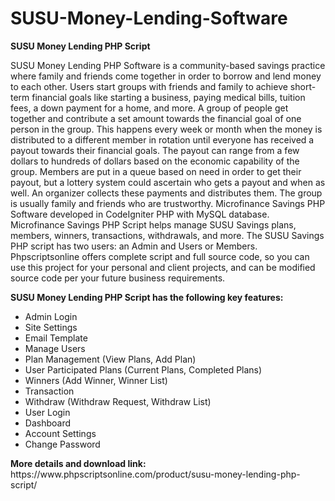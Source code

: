 # SUSU-Money-Lending-Software
<b>SUSU Money Lending PHP Script</b>

SUSU Money Lending PHP Software is a community-based savings practice where family and friends come together in order to borrow and lend money to each other. Users start groups with friends and family to achieve short-term financial goals like starting a business, paying medical bills, tuition fees, a down payment for a home, and more. A group of people get together and contribute a set amount towards the financial goal of one person in the group. This happens every week or month when the money is distributed to a different member in rotation until everyone has received a payout towards their financial goals. The payout can range from a few dollars to hundreds of dollars based on the economic capability of the group. Members are put in a queue based on need in order to get their payout, but a lottery system could ascertain who gets a payout and when as well. An organizer collects these payments and distributes them. The group is usually family and friends who are trustworthy. Microfinance Savings PHP Software developed in CodeIgniter PHP with MySQL database. Microfinance Savings PHP Script helps manage SUSU Savings plans, members, winners, transactions, withdrawals, and more. The SUSU Savings PHP script has two users: an Admin and Users or Members. Phpscriptsonline offers complete script and full source code, so you can use this project for your personal and client projects, and can be modified source code per your future business requirements.

<b>SUSU Money Lending PHP Script has the following key features:</b>

<ul>
<li>Admin Login</li>
<li>Site Settings</li>
<li>Email Template</li>
<li>Manage Users</li>
<li>Plan Management (View Plans, Add Plan)</li>
<li>User Participated Plans (Current Plans, Completed Plans)</li>
<li>Winners (Add Winner, Winner List)</li>
<li>Transaction</li>
<li>Withdraw (Withdraw Request, Withdraw List)</li>
<li>User Login</li>
<li>Dashboard</li>
<li>Account Settings</li>
<li>Change Password</li>
</ul>
<b>More details and download link:</b></br>
https://www.phpscriptsonline.com/product/susu-money-lending-php-script/
